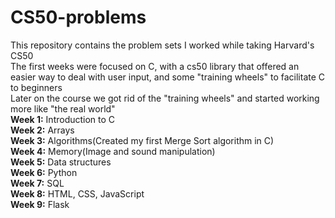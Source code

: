 # CS50-problems
This repository contains the problem sets I worked while taking Harvard's CS50\
The first weeks were focused on C, with a cs50 library that offered an easier way to deal with user input, and some "training wheels" to facilitate C to beginners\
Later on the course we got rid of the "training wheels" and started working more like "the real world"\
**Week 1:** Introduction to C\
**Week 2:** Arrays\
**Week 3:** Algorithms(Created my first Merge Sort algorithm in C)\
**Week 4:** Memory(Image and sound manipulation)\
**Week 5:** Data structures\
**Week 6:** Python\
**Week 7:** SQL\
**Week 8:** HTML, CSS, JavaScript\
**Week 9:** Flask
